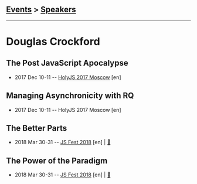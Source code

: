 ## [Events](../README.md) > [Speakers](../speakers.md)
---

# Douglas Crockford

## The Post JavaScript Apocalypse
- 2017 Dec 10-11 -- [HolyJS 2017 Moscow](https://www.youtube.com/watch?v=Njn65eyRM0g) [en]   
## Managing Asynchronicity with RQ
- 2017 Dec 10-11 -- HolyJS 2017 Moscow [en]   
## The Better Parts
- 2018 Mar 30-31 -- [JS Fest 2018](https://www.youtube.com/watch?v=XFTOG895C7c) [en] | [:notebook:](https://www.slideshare.net/JSFestUA/js-fest-2018-douglas-crockford-the-better-parts)  
## The Power of the Paradigm
- 2018 Mar 30-31 -- [JS Fest 2018](https://www.youtube.com/watch?v=X3ExqafLgwk) [en] | [:notebook:](https://www.slideshare.net/JSFestUA/js-fest-2018-douglas-crockford-the-power-of-the-paradigm)  
